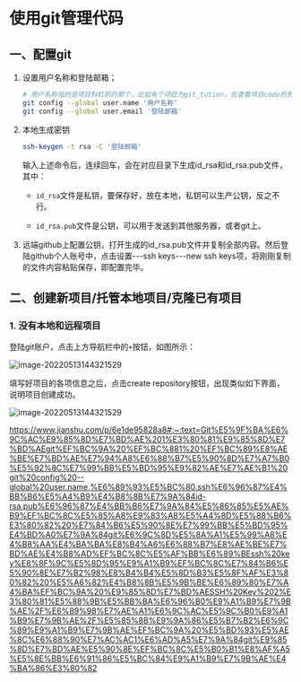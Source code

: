 # 使用git管理代码

## 一、配置git

1. 设置用户名称和登陆邮箱；

   ```bash
   # 用户名称指的是项目斜杠前的那个，比如有个项目为git_tution，在查看项目code的界面，chessSaint/git_tution中的chessSaint就是用户名称
   git config --global user.name '用户名称'
   git config --global user.email '登陆邮箱'
   ```

2. 本地生成密钥

   ```bash
   ssh-keygen -t rsa -C '登陆邮箱'
   ```

   输入上述命令后，连续回车，会在对应目录下生成id_rsa和id_rsa.pub文件，其中：

   - `id_rsa`文件是私钥，要保存好，放在本地，私钥可以生产公钥，反之不行。

   - `id_rsa.pub`文件是公钥，可以用于发送到其他服务器，或者git上。

3. 远端github上配置公钥，打开生成的id_rsa.pub文件并复制全部内容。然后登陆github个人账号中，点击设置---ssh keys---new ssh keys项，将刚刚复制的文件内容粘贴保存，即配置完毕。

## 二、创建新项目/托管本地项目/克隆已有项目

### 1. 没有本地和远程项目

登陆git账户，点击上方导航栏中的`+`按钮，如图所示：

![image-20220513144321529](https://upload-images.jianshu.io/upload_images/9989643-38cf64b03df91fb4.png?imageMogr2/auto-orient/strip|imageView2/2/w/880/format/webp)

填写好项目的各项信息之后，点击create repository按钮，出现类似如下界面，说明项目创建成功。

![image-20220513144321529](https://upload-images.jianshu.io/upload_images/9989643-32e3d2a3f1f51892.png?imageMogr2/auto-orient/strip|imageView2/2/w/1046/format/webp)

https://www.jianshu.com/p/6e1de95828a8#:~:text=Git%E5%9F%BA%E6%9C%AC%E9%85%8D%E7%BD%AE%201%E3%80%81%E9%85%8D%E7%BD%AEgit%EF%BC%9A%20%EF%BC%881%20%EF%BC%89%E8%AE%BE%E7%BD%AE%E7%94%A8%E6%88%B7%E5%90%8D%E7%A7%B0%E5%92%8C%E7%99%BB%E5%BD%95%E9%82%AE%E7%AE%B1%20git%20config%20--global%20user.name,%E6%89%93%E5%BC%80.ssh%E6%96%87%E4%BB%B6%E5%A4%B9%E4%B8%8B%E7%9A%84id-rsa.pub%E6%96%87%E4%BB%B6%E7%9A%84%E5%86%85%E5%AE%B9%EF%BC%8C%E5%85%A8%E9%83%A8%E5%A4%8D%E5%88%B6%E3%80%82%20%E7%84%B6%E5%90%8E%E7%99%BB%E5%BD%95%E4%BD%A0%E7%9A%84git%E6%9C%8D%E5%8A%A1%E5%99%A8%E4%B8%AA%E4%BA%BA%E8%B4%A6%E6%88%B7%E8%AE%BE%E7%BD%AE%E4%B8%AD%EF%BC%8C%E5%AF%BB%E6%89%BEssh%20key%E8%8F%9C%E5%8D%95%E9%A1%B9%EF%BC%8C%E7%84%B6%E5%90%8E%E7%B2%98%E8%B4%B4%E5%8D%B3%E5%8F%AF%E3%80%82%20%E5%A6%82%E4%B8%8B%E5%9B%BE%E6%89%80%E7%A4%BA%EF%BC%9A%20%E9%85%8D%E7%BD%AESSH%20Key%202%E3%80%81%E5%88%9B%E5%BB%BA%E6%96%B0%E9%A1%B9%E7%9B%AE%2F%E6%89%98%E7%AE%A1%E6%9C%AC%E5%9C%B0%E9%A1%B9%E7%9B%AE%2F%E5%85%8B%E9%9A%86%E5%B7%B2%E6%9C%89%E9%A1%B9%E7%9B%AE%EF%BC%9A%20%E5%BD%93%E5%AE%8C%E6%88%90%E7%AC%AC1%E6%AD%A5%E7%9A%84git%E9%85%8D%E7%BD%AE%E5%90%8E%EF%BC%8C%E5%B0%B1%E8%AF%A5%E5%8E%BB%E6%91%86%E5%BC%84%E9%A1%B9%E7%9B%AE%E4%BA%86%E3%80%82

